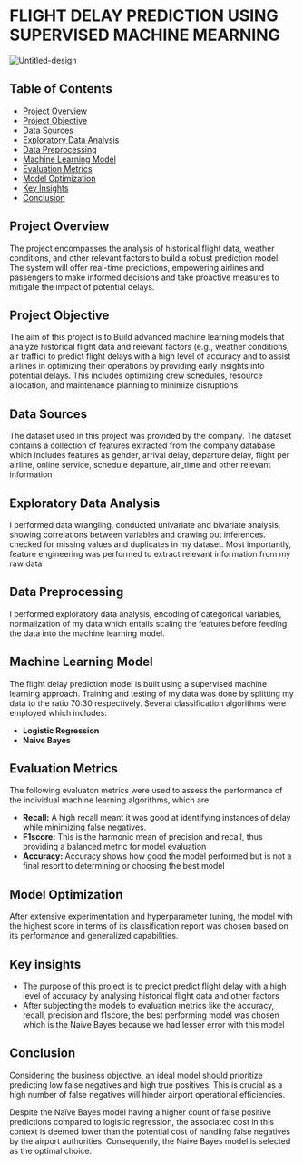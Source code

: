 # FLIGHT DELAY PREDICTION USING SUPERVISED MACHINE MEARNING

![Untitled-design](https://github.com/dapzwalt/FLIGHT-DELAY-PREDICTION-USING-SUPERVISED-MACHINE-LEARNING/assets/125368548/44bb392a-a013-4921-aecf-b0914da3d6ee)


## Table of Contents
- [Project Overview](#project-overview)
- [Project Objective](#project-objective)
- [Data Sources](#data-sources)
- [Exploratory Data Analysis](#exploratory-data-analysis)
- [Data Preprocessing](#data-preprocessing)
- [Machine Learning Model](#machine-learning-model)
- [Evaluation Metrics](#evaluation-metrics)
- [Model Optimization](#model-optimization)
- [Key Insights](#key-insights)
- [Conclusion](#conclusion)

## Project Overview
The project encompasses the analysis of historical flight data, weather conditions, and other relevant factors to build a robust prediction model. The system will offer real-time predictions, empowering airlines and passengers to make
informed decisions and take proactive measures to mitigate the impact of potential delays.

## Project Objective
The aim of this project is to Build advanced machine learning models that analyze historical flight data and relevant factors (e.g., weather conditions, air traffic) to predict flight delays with a high level of accuracy and to
assist airlines in optimizing their operations by providing early insights into potential delays. This includes optimizing crew schedules, resource allocation, and maintenance planning to minimize disruptions.

## Data Sources
The dataset used in this project was provided by the company. The dataset contains a collection of features extracted from the company database which includes features as 
gender, arrival delay, departure delay, flight per airline, online service, schedule departure, air_time and other relevant information

## Exploratory Data Analysis
I performed data wrangling, conducted univariate and bivariate analysis, showing correlations between variables and drawing out inferences. checked for missing values and duplicates in my dataset. Most importantly, feature engineering was performed to extract relevant information from my raw data

## Data Preprocessing
I performed exploratory data analysis, encoding of categorical variables, normalization of my data which entails scaling the features before feeding the data into the machine learning model.

## Machine Learning Model
The flight delay prediction model is built using a supervised machine learning approach. Training and testing of my data was done by splitting my data to the ratio 70:30 respectively. Several classification algorithms were employed which includes:

- **Logistic Regression**
- **Naive Bayes**

## Evaluation Metrics
The following evaluaton metrics were used to assess the performance of the individual machine learning algorithms, which are: 

- **Recall:** A high recall meant it was good at identifying instances of delay while minimizing false negatives.
- **F1score:** This is the harmonic mean of precision and recall, thus providing a balanced metric for model evaluation
- **Accuracy:** Accuracy shows how good the model performed but is not a final resort to determining or choosing the best model
  
## Model Optimization
After extensive experimentation and hyperparameter tuning, the model with the highest score in terms of its classification report was chosen based on its performance and generalized capabilities.

## Key insights
- The purpose of this project is to predict predict flight delay with a high level of accuracy by analysing historical flight data and other factors
- After subjecting the models to evaluation metrics like the accuracy, recall, precision and f1score, the best performing model was chosen which is the Naive Bayes because we had lesser error with this model 

## Conclusion
Considering the business objective, an ideal model should prioritize predicting low false negatives and high true positives. This is crucial as a high number of false negatives will hinder airport operational efficiencies.

Despite the Naïve Bayes model having a higher count of false positive predictions compared to logistic regression, the associated cost in this context is deemed lower than the potential cost of handling false negatives by the airport authorities. Consequently, the Naive Bayes model is selected as the optimal choice.

